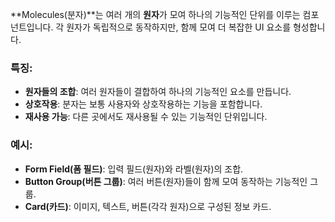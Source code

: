 **Molecules(분자)**는 여러 개의 **원자**가 모여 하나의 기능적인 단위를 이루는 컴포넌트입니다. 각 원자가 독립적으로 동작하지만, 함께 모여 더 복잡한 UI 요소를 형성합니다.

### 특징:

- **원자들의 조합**: 여러 원자들이 결합하여 하나의 기능적인 요소를 만듭니다.
- **상호작용**: 분자는 보통 사용자와 상호작용하는 기능을 포함합니다.
- **재사용 가능**: 다른 곳에서도 재사용될 수 있는 기능적인 단위입니다.

### 예시:

- **Form Field(폼 필드)**: 입력 필드(원자)와 라벨(원자)의 조합.
- **Button Group(버튼 그룹)**: 여러 버튼(원자)들이 함께 모여 동작하는 기능적인 그룹.
- **Card(카드)**: 이미지, 텍스트, 버튼(각각 원자)으로 구성된 정보 카드.
